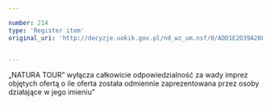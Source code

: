 ```yaml
---

number: 214
type: 'Register item'
original_uri: 'http://decyzje.uokik.gov.pl/nd_wz_um.nsf/0/ADD1E2D39A20F406C12572DD00329482?OpenDocument'


---
```


„NATURA TOUR” wyłącza całkowicie odpowiedzialność za wady imprez objętych ofertą o ile oferta została odmiennie zaprezentowana przez osoby działające w jego imieniu”
